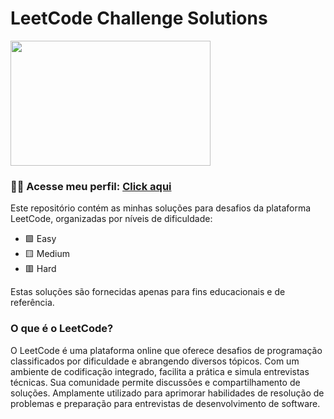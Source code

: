 <h1>LeetCode Challenge Solutions</h1>

<img src="https://leetcode.com/static/images/LeetCode_Sharing.png" width=320 height=200>

<h3>🧑‍💻 Acesse meu perfil: <a href="https://leetcode.com/Gutsche/">Click aqui</a></h3>

Este repositório contém as minhas soluções para desafios da plataforma LeetCode, organizadas por níveis de dificuldade: 

<ul>
  <li>🟩 Easy</li>
  <li>🟨 Medium</li>
  <li>🟥 Hard</li>
</ul>

Estas soluções são fornecidas apenas para fins educacionais e de referência.

<h3>O que é o LeetCode?</h3>

O LeetCode é uma plataforma online que oferece desafios de programação classificados por dificuldade e abrangendo diversos tópicos. Com um ambiente de codificação integrado, facilita a prática e simula entrevistas técnicas. Sua comunidade permite discussões e compartilhamento de soluções. Amplamente utilizado para aprimorar habilidades de resolução de problemas e preparação para entrevistas de desenvolvimento de software.

